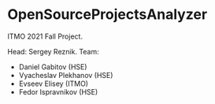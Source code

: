 # OpenSourceProjectsAnalyzer

ITMO 2021 Fall Project.

Head: Sergey Reznik.
Team: 
* Daniel Gabitov (HSE)
* Vyacheslav Plekhanov (HSE)
* Evseev Elisey (ITMO)
* Fedor Ispravnikov (HSE)
  
